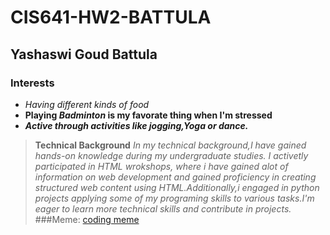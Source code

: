# CIS641-HW2-BATTULA
## Yashaswi Goud Battula
### Interests
 - *Having different kinds of food*
 - **Playing _Badminton_ is my favorate thing when I'm stressed**
 - ***Active through activities like jogging,Yoga or dance.***
>**Technical Background**
*In my technical background,I have gained hands-on knowledge during my undergraduate studies. I activetly participated in HTML wrokshops, where i have gained alot of information on web development and gained proficiency in creating structured web content using HTML.Additionally,i engaged in python projects applying some of my programing skills to various tasks.I'm eager to learn more technical skills and contribute in projects.*
###Meme: [coding meme](https://images7.memedroid.com/images/UPLOADED808/6368782c7bef3.jpeg)
